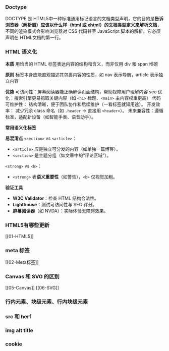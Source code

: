 ### Doctype

DOCTYPE 是 HTML5中一种标准通用标记语言的文档类型声明，它的目的是**告诉浏览器（解析器）应该以什么样（html 或 xhtml）的文档类型定义来解析文档**，不同的渲染模式会影响浏览器对 CSS 代码甚⾄ JavaScript 脚本的解析。它必须声明在 HTML⽂档的第⼀⾏。
### HTML 语义化

**本质** 
用恰当的 HTML 标签表达内容的结构和含义，而非仅用 div 和 span 堆砌

**原则**
标签本身应能直观描述其包裹内容的性质，如 nav 表示导航，article 表示独立内容

**优势**
可访问性：屏幕阅读器能正确解读页面结构，帮助视障用户理解内容
seo 优化：搜索引擎更易抓取关键内容（如 `<h1>` 标题、`<main>` 主内容权重更高）
代码可维护性： 结构清晰，便于团队协作和后续维护（一看标签就知用途）。
开发效率： 减少冗余 class 命名（如 `.header` → 直接用 `<header>`）。
未来兼容性：遵循标准，适配新设备（如智能手表、语音助手）。

**常用语义化标签**

**易混淆点**
`<section>` vs `<article>`：
- `<article>` 应是独立可分发的内容（如单独一篇博客）。
- `<section>` 是主题分组（如文章中的“评论区域”）。

`<strong>` vs `<b>`：
- `<strong>` 表**语义重要性**（如警告），`<b>` 仅视觉加粗。

**验证工具**
- **W3C Validator**：检查 HTML 结构合法性。
- **Lighthouse**：测试可访问性与 SEO 评分。
- **屏幕阅读器**（如 NVDA）：实际体验无障碍效果。

### HTML5有哪些更新
[[01-HTML5]]
### meta 标签
[[02-Meta标签]]
### Canvas 和 SVG 的区别
[[05-Canvas]]
[[06-SVG]]

### 行内元素、块级元素、行内块级元素

### src 和 herf

### img alt title

### cookie
